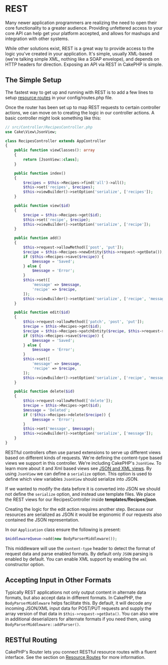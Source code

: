 # REST

Many newer application programmers are realizing the need to open their core
functionality to a greater audience. Providing unfettered access to your
core API can help get your platform accepted, and allows for mashups and
integration with other systems.

While other solutions exist, REST is a great way to provide access to the
logic you've created in your application. It's simple, usually XML-based (we're
talking simple XML, nothing like a SOAP envelope), and depends on HTTP headers
for direction. Exposing an API via REST in CakePHP is simple.

## The Simple Setup

The fastest way to get up and running with REST is to add a few lines to setup
[resource routes](../development/routing#resource-routes) in your config/routes.php file.

Once the router has been set up to map REST requests to certain controller
actions, we can move on to creating the logic in our controller actions. A basic
controller might look something like this:

``` php
// src/Controller/RecipesController.php
use Cake\View\JsonView;

class RecipesController extends AppController
{
    public function viewClasses(): array
    {
        return [JsonView::class];
    }

    public function index()
    {
        $recipes = $this->Recipes->find('all')->all();
        $this->set('recipes', $recipes);
        $this->viewBuilder()->setOption('serialize', ['recipes']);
    }

    public function view($id)
    {
        $recipe = $this->Recipes->get($id);
        $this->set('recipe', $recipe);
        $this->viewBuilder()->setOption('serialize', ['recipe']);
    }

    public function add()
    {
        $this->request->allowMethod(['post', 'put']);
        $recipe = $this->Recipes->newEntity($this->request->getData());
        if ($this->Recipes->save($recipe)) {
            $message = 'Saved';
        } else {
            $message = 'Error';
        }
        $this->set([
            'message' => $message,
            'recipe' => $recipe,
        ]);
        $this->viewBuilder()->setOption('serialize', ['recipe', 'message']);
    }

    public function edit($id)
    {
        $this->request->allowMethod(['patch', 'post', 'put']);
        $recipe = $this->Recipes->get($id);
        $recipe = $this->Recipes->patchEntity($recipe, $this->request->getData());
        if ($this->Recipes->save($recipe)) {
            $message = 'Saved';
        } else {
            $message = 'Error';
        }
        $this->set([
            'message' => $message,
            'recipe' => $recipe,
        ]);
        $this->viewBuilder()->setOption('serialize', ['recipe', 'message']);
    }

    public function delete($id)
    {
        $this->request->allowMethod(['delete']);
        $recipe = $this->Recipes->get($id);
        $message = 'Deleted';
        if (!$this->Recipes->delete($recipe)) {
            $message = 'Error';
        }
        $this->set('message', $message);
        $this->viewBuilder()->setOption('serialize', ['message']);
    }
}
```

RESTful controllers often use parsed extensions to serve up different views
based on different kinds of requests. We're defining the content-type based
views we support in this controller. We're including CakePHP's `JsonView`. To
learn more about it and Xml based views see [JSON and XML views](../views/json-and-xml-views). By
using `JsonView` we can define a `serialize` option. This option
is used to define which view variables `JsonView` should serialize into JSON.

If we wanted to modify the data before it is converted into JSON we should not
define the `serialize` option, and instead use template files. We place
the REST views for our RecipesController inside **templates/Recipes/json**.

Creating the logic for the edit action requires another step. Because our
resources are serialized as JSON it would be ergonomic if our requests also
contained the JSON representation.

In our `Application` class ensure the following is present:

``` php
$middlewareQueue->add(new BodyParserMiddleware());
```

This middleware will use the `content-type` header to detect the format of
request data and parse enabled formats. By default only `JSON` parsing is
enabled by default. You can enable XML support by enabling the `xml`
constructor option.

## Accepting Input in Other Formats

Typically REST applications not only output content in alternate data formats,
but also accept data in different formats. In CakePHP, the
`BodyParserMiddleware` helps facilitate this. By default,
it will decode any incoming JSON/XML input data for POST/PUT requests
and supply the array version of that data in `$this->request->getData()`.
You can also wire in additional deserializers for alternate formats if you
need them, using `BodyParserMiddleware::addParser()`.

## RESTful Routing

CakePHP's Router lets you connect RESTful resource routes with a fluent
interface. See the section on [Resource Routes](../development/routing#resource-routes) for more information.
